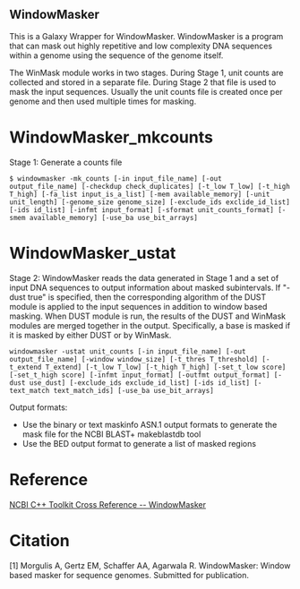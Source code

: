 WindowMasker
------------

This is a Galaxy Wrapper for WindowMasker. WindowMasker is a program that can mask out highly repetitive and low complexity DNA sequences within a genome using the sequence of the genome itself. 

The WinMask module works in two stages. During Stage 1, unit counts are collected and stored in a separate file. During Stage 2 that file is used to mask the input sequences. Usually the unit counts file is created once per genome and then used multiple times for masking. 

WindowMasker_mkcounts
======================
Stage 1: Generate a counts file

    $ windowmasker -mk_counts [-in input_file_name] [-out output_file_name] [-checkdup check_duplicates] [-t_low T_low] [-t_high T_high] [-fa_list input_is_a_list] [-mem available_memory] [-unit unit_length] [-genome_size genome_size] [-exclude_ids exclide_id_list] [-ids id_list] [-infmt input_format] [-sformat unit_counts_format] [-smem available_memory] [-use_ba use_bit_arrays]

   
WindowMasker_ustat
===================
Stage 2: WindowMasker reads the data generated in Stage 1 and a set of input DNA sequences to output information about masked subintervals. If "-dust true" is specified, then the corresponding algorithm of the DUST module is applied to the input sequences in addition to window based masking. When DUST module is run, the results of the DUST and WinMask modules are merged together in the output. Specifically, a base is masked if it is masked by either DUST or by WinMask.

    windowmasker -ustat unit_counts [-in input_file_name] [-out output_file_name] [-window window_size] [-t_thres T_threshold] [-t_extend T_extend] [-t_low T_low] [-t_high T_high] [-set_t_low score] [-set_t_high score] [-infmt input_format] [-outfmt output_format] [-dust use_dust] [-exclude_ids exclude_id_list] [-ids id_list] [-text_match text_match_ids] [-use_ba use_bit_arrays]

Output formats:
* Use the binary or text maskinfo ASN.1 output formats to generate the mask file for the NCBI BLAST+ makeblastdb tool
* Use the BED output format to generate a list of masked regions

Reference
==========
[NCBI C++ Toolkit Cross Reference -- WindowMasker](https://www.ncbi.nlm.nih.gov/IEB/ToolBox/CPP_DOC/lxr/source/src/app/winmasker/README)

Citation
=========

[1] Morgulis A, Gertz EM, Schaffer AA, Agarwala R. WindowMasker:
    Window based masker for sequence genomes. Submitted for publication.
